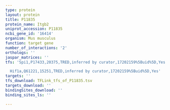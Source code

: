 ```yaml
---
type: protein
layout: protein
title: P11835
protein_name: Itgb2
uniprot_accession: P11835
ncbi_gene_id: '16414'
organism: Mus musculus
function: target gene
number_of_interactions: '2'
orthologs: ''
jaspar_matrices: ''
tfs: 'Spi1,P17433,20375,TRED,inferred by curator,17202159%5Buid%5D,Yes

  Hif1a,Q61221,15251,TRED,inferred by curator,17202159%5Buid%5D,Yes'
targets: ''
tfs_download: TFLink_tfs_of_P11835.tsv
targets_download: ''
bindingSites_download: ''
binding_sites_ls: ''

---
```


